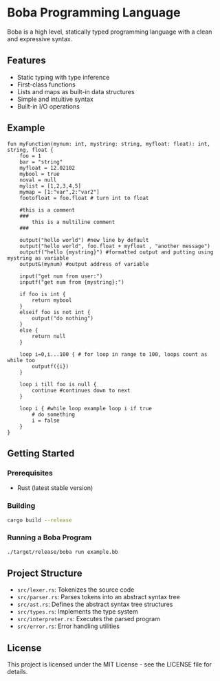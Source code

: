 # Boba Programming Language

Boba is a high level, statically typed programming language with a clean and expressive syntax.

## Features

- Static typing with type inference
- First-class functions
- Lists and maps as built-in data structures
- Simple and intuitive syntax
- Built-in I/O operations

## Example

```boba
fun myFunction(mynum: int, mystring: string, myfloat: float): int, string, float {
    foo = 1
    bar = "string"
    myfloat = 12.02102
    mybool = true
    noval = null
    mylist = [1,2,3,4,5]
    mymap = [1:"var",2:"var2"]
    footofloat = foo.float # turn int to float

    #this is a comment
    ###
        this is a multiline comment
    ###

    output("hello world") #new line by default
    output("hello world", foo.float + myfloat , "another message")
    outputf("hello {mystring}") #formatted output and putting using mystring as variable
    output&(mynum) #output address of variable

    input("get num from user:")
    inputf("get num from {mystring}:")

    if foo is int {
        return mybool
    }
    elseif foo is not int {
        output("do nothing")
    }
    else {
        return null
    }

    loop i=0,i...100 { # for loop in range to 100, loops count as while too
        outputf({i})
    }

    loop i till foo is null {
        continue #continues down to next
    }

    loop i { #while loop example loop i if true
        # do something
        i = false
    }
}
```

## Getting Started

### Prerequisites

- Rust (latest stable version)

### Building

```bash
cargo build --release
```

### Running a Boba Program

```bash
./target/release/boba run example.bb
```

## Project Structure

- `src/lexer.rs`: Tokenizes the source code
- `src/parser.rs`: Parses tokens into an abstract syntax tree
- `src/ast.rs`: Defines the abstract syntax tree structures
- `src/types.rs`: Implements the type system
- `src/interpreter.rs`: Executes the parsed program
- `src/error.rs`: Error handling utilities

## License

This project is licensed under the MIT License - see the LICENSE file for details.
